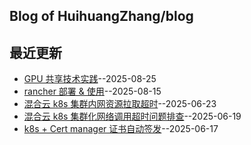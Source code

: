 ## Blog of HuihuangZhang/blog
## 最近更新
- [GPU 共享技术实践](https://github.com/HuihuangZhang/blog/issues/6)--2025-08-25
- [rancher 部署 & 使用](https://github.com/HuihuangZhang/blog/issues/5)--2025-08-15
- [混合云 k8s 集群内网资源拉取超时](https://github.com/HuihuangZhang/blog/issues/4)--2025-06-23
- [混合云 k8s 集群化网络调用超时问题排查](https://github.com/HuihuangZhang/blog/issues/3)--2025-06-19
- [k8s + Cert manager 证书自动签发](https://github.com/HuihuangZhang/blog/issues/2)--2025-06-17
